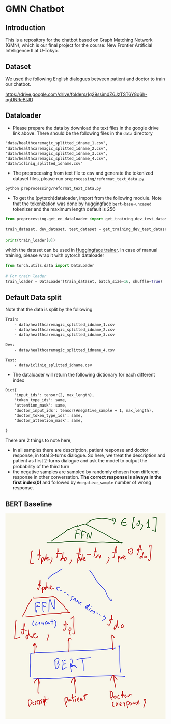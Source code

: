 # GMN Chatbot
## Introduction
This is a repository for the chatbot based on Graph Matching Network (GMN), which is our final project for the course: New Frontier Artificial Intelligence II at U-Tokyo.
## Dataset
We used the following English dialogues between patient and doctor to train our chatbot.

https://drive.google.com/drive/folders/1g29ssimdZ6JzTST6Y8g6h-ogUNReBtJD

## Dataloader
- Please prepare the data by download the text files in the google drive link above. There should be the following files in the `data` directory
```
"data/healthcaremagic_splitted_idname_1.csv",
"data/healthcaremagic_splitted_idname_2.csv",
"data/healthcaremagic_splitted_idname_3.csv",
"data/healthcaremagic_splitted_idname_4.csv",
"data/icliniq_splitted_idname.csv"
```
- The preprocessing from text file to csv and generate the tokenized dataset files, please run `preprocessing/reformat_text_data.py` 
```bash
python preprocessing/reformat_text_data.py
```
- To get the (pytorch)dataloader, import from the following module. Note that the tokenization was done by huggingface `bert-base-uncased` tokenizer and the maximum length default is 256
```python
from preprocessing.get_en_dataloader import get_training_dev_test_dataset

train_dataset, dev_dataset, test_dataset = get_training_dev_test_dataset(debugging=False, max_length=256)

print(train_loader[0])
```
which the dataset can be used in [Huggingface trainer](https://huggingface.co/transformers/main_classes/trainer.html#transformers.Trainer). In case of manual training, please wrap it with pytorch dataloader
```python
from torch.utils.data import DataLoader

# For train loader
train_loader = DataLoader(train_dataset, batch_size=16, shuffle=True)
```

## Default Data split
Note that the data is split by the following
```
Train:
    - data/healthcaremagic_splitted_idname_1.csv
    - data/healthcaremagic_splitted_idname_2.csv
    - data/healthcaremagic_splitted_idname_3.csv

Dev:
    - data/healthcaremagic_splitted_idname_4.csv

Test:
    - data/icliniq_splitted_idname.csv
```
- The dataloader will return the following dictionary for each different index
```
Dict{
    'input_ids': tensor(2, max_length),
    'token_type_ids': same,
    'attention_mask': same,
    'doctor_input_ids': tensor(#negative_sample + 1, max_length),
    'doctor_token_type_ids': same,
    'doctor_attention_mask': same,

}
```
There are 2 things to note here,
- In all samples there are description, patient response and doctor response, in total 3-turns dialogue. So here, we treat the description and patient as first 2-turns dialogue and ask the model to output the probability of the third turn
- the negative samples are sampled by randomly chosen from different response in other conversation. **The correct response is always in the first index(0)** and followed by `#negative_sample` number of wrong response.

## BERT Baseline
![Alt text](BERT_architecture.jpeg?raw=true "Optional Title")
